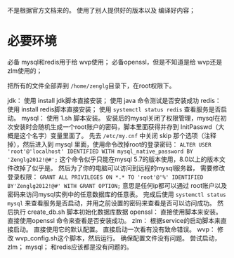 
不是根据官方文档来的。
使用了别人提供好的版本以及 编译好内容；


# 必要环境

必备 mysql和redis用于给 wvp使用；
必备openssl，但是不知道是给 wvp还是zlm使用的；


把所有的文件全部弄到 `/home/zenglg`目录下，在root权限下。

jdk： 使用 install jdk脚本直接安装； 使用 java 命令测试是否安装成功
redis： 使用 install redis脚本直接安装； 使用 `systemctl status redis` 查看服务是否启动。
mysql： 使用 1.sh 脚本安装。 安装后的mysql关闭了权限管理，mysql在初次安装时会随机生成一个root账户的密码，脚本里面获得并存到 InitPasswd（大概是这个名字）变量里面了。 先去 `/etc/my.cnf` 中关闭 skip 那个选项（注释掉），然后进入到 mysql 里面，使用命令改掉root的登录密码： `ALTER USER 'root'@'localhost' IDENTIFIED WITH mysql_native_password BY 'Zenglg2012!@#';` 这个命令似乎只能在mysql 5.7的版本使用，8.0以上的版本文件改掉了似乎是。  然后为了你的电脑可以访问到远程的mysql服务器， 需要修改登录权限： `GRANT ALL PRIVILEGES ON *.* TO 'root'@'%' IDENTIFIED BY'Zenglg2012!@#' WITH GRANT OPTION;` 意思是任何ip都可以通过 root账户以及密码来访问mysql实例中的任意数据库的任意表。 完成后使用 `systemctl status mysql` 来查看服务是否启动，并用之前设置的密码来查看是否可以访问成功。 然后执行 create_db.sh 脚本初始化数据库数据
openssl： 直接使用脚本来安装。 直接使用openssl 命令来查看是否安装成功。
zlm： 根据service的启动脚本来直接启动。 直接使用它的默认配置。 直接启动一次看有没有致命错误。
wvp： 修改 wvp_config.sh这个脚本，然后运行。 确保配置文件没有问题。  尝试启动，zlm； mysql； 和redis应该都是没有问题的。

